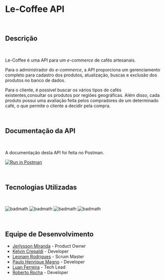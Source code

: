 # Le-Coffee API

<br>

## Descrição

<br>

Le-Coffee é uma API para um _e-commerce_ de cafés artesanais. 

Para o administrador do _e-commerce_, a API proporciona um gerenciamento completo para cadastro dos produtos, atualização, buscas e exclusão dos produtos no banco de dados. 

Para o cliente, é possível buscar os vários tipos de cafés existentes,consultar os produtos por regiões geográficas. Além disso, cada produto possui uma avaliação feita pelos compradores de um determinado café, o que permite o cliente a decidir pela compra.

<br> 


## Documentação da API

<br>

A documentação desta API foi feita no Postman.

[![Run in Postman](https://run.pstmn.io/button.svg)](https://documenter.getpostman.com/view/19946807/UVsFz8Wa)

<br>


## Tecnologias Utilizadas
<br>

![badmath](https://img.shields.io/badge/Python-3776AB?style=for-the-badge&logo=python&logoColor=white)  ![badmath](https://img.shields.io/badge/Flask-000000?style=for-the-badge&logo=flask&logoColor=white)
![badmath](https://img.shields.io/badge/PostgreSQL-316192?style=for-the-badge&logo=postgresql&logoColor=white)  ![badmath](https://img.shields.io/badge/Heroku-430098?style=for-the-badge&logo=heroku&logoColor=white) 


<br>

## Equipe de Desenvolvimento

- [Jerlysson Miranda](https://www.linkedin.com/in/jerlysson-miranda/) - Product Owner
- [Kelvin Crepaldi](https://www.linkedin.com/in/kelvincrepaldi/) - Developer
- [Leonam Rodrigues](https://www.linkedin.com/in/leonam-rodrigues/) - Scrum Master
- [Paulo Henrique Magno](https://www.linkedin.com/in/paulohenriquemagno/) - Developer
- [Luan Ferreira](https://www.linkedin.com/in/luanferreira02/) - Tech Lead
- [Roberto Rocha](https://www.linkedin.com/in/rsrocha/) - Developer